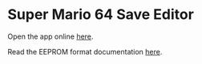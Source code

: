 # Super Mario 64 Save Editor

Open the app online [here](http://bryc.github.io/sm64eep).

Read the EEPROM format documentation [here](http://bryc.github.io/sm64eep/docs).
